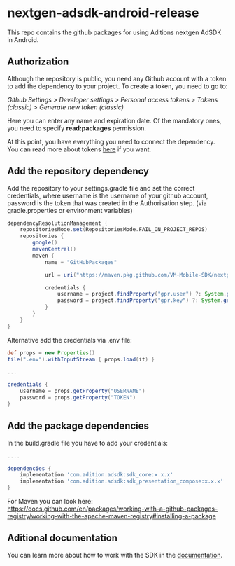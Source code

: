 # nextgen-adsdk-android-release
This repo contains the github packages for using Aditions nextgen AdSDK in Android.

## Authorization

Although the repository is public, you need any Github account with a token to add the dependency to your project. To create a token, you need to go to:

*Github Settings > Developer settings > Personal access tokens > Tokens (classic) > Generate new token (classic)*

Here you can enter any name and expiration date. Of the mandatory ones, you need to specify **read:packages** permission.

At this point, you have everything you need to connect the dependency. You can read more about tokens [here](https://docs.github.com/en/authentication/keeping-your-account-and-data-secure/managing-your-personal-access-tokens#personal-access-tokens-classic) if you want.

## Add the repository dependency

Add the repository to your settings.gradle file and set the correct credentials, where username is the username of your github account, password is the token that was created in the Authorisation step.
(via gradle.properties or environment variables)
```Groovy
dependencyResolutionManagement {
    repositoriesMode.set(RepositoriesMode.FAIL_ON_PROJECT_REPOS)
    repositories {
        google()
        mavenCentral()
        maven {
            name = "GitHubPackages"

            url = uri("https://maven.pkg.github.com/VM-Mobile-SDK/nextgen-adsdk-android-release")

            credentials {
        		username = project.findProperty("gpr.user") ?: System.getenv("USERNAME")
            	password = project.findProperty("gpr.key") ?: System.getenv("TOKEN")
            }
        }
    }
}
```

Alternative add the credentials via .env file:
```Groovy
def props = new Properties()
file(".env").withInputStream { props.load(it) }

...

credentials {
    username = props.getProperty("USERNAME")
    password = props.getProperty("TOKEN")
}
```

## Add the package dependencies
In the build.gradle file you have to add your credentials:
```Groovy
....

dependencies {
    implementation 'com.adition.adsdk:sdk_core:x.x.x'
    implementation 'com.adition.adsdk:sdk_presentation_compose:x.x.x'
}

```
For Maven you can look here:\
https://docs.github.com/en/packages/working-with-a-github-packages-registry/working-with-the-apache-maven-registry#installing-a-package

## Aditional documentation

You can learn more about how to work with the SDK in the [documentation](https://vm-mobile-sdk.github.io/nextgen-adsdk-android-release/sdk_core/index.html).


